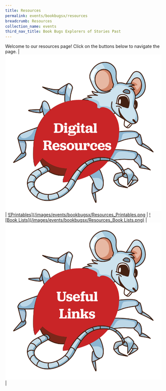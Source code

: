 ```yaml
---
title: Resources
permalink: events/bookbugsx/resources
breadcrumb: Resources
collection_name: events
third_nav_title: Book Bugs Explorers of Stories Past
---
```


Welcome to our resources page! Click on the buttons below to navigate the page.
| [![Digital Resources](/images/events/bookbugsx/Resources_Digital.png)](#id1) | [![Printables](/images/events/bookbugsx/Resources_Printables.png](#id2) | [![Book Lists](/images/events/bookbugsx/Resources_Book Lists.png)](#id3) | [![Useful Links](/images/events/bookbugsx/Resources_Links.png)](#id4) |
